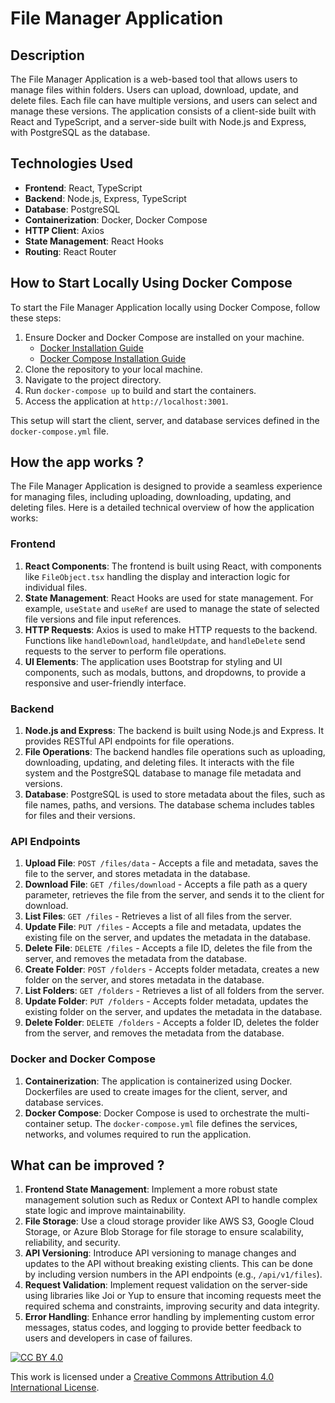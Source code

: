 # File Manager Application

## Description

The File Manager Application is a web-based tool that allows users to manage files within folders. Users can upload, download, update, and delete files. Each file can have multiple versions, and users can select and manage these versions. The application consists of a client-side built with React and TypeScript, and a server-side built with Node.js and Express, with PostgreSQL as the database.

## Technologies Used

- **Frontend**: React, TypeScript
- **Backend**: Node.js, Express, TypeScript
- **Database**: PostgreSQL
- **Containerization**: Docker, Docker Compose
- **HTTP Client**: Axios
- **State Management**: React Hooks
- **Routing**: React Router

## How to Start Locally Using Docker Compose

To start the File Manager Application locally using Docker Compose, follow these steps:

1. Ensure Docker and Docker Compose are installed on your machine.
   - [Docker Installation Guide](https://docs.docker.com/get-docker/)
   - [Docker Compose Installation Guide](https://docs.docker.com/compose/install/)
2. Clone the repository to your local machine.
3. Navigate to the project directory.
4. Run `docker-compose up` to build and start the containers.
5. Access the application at `http://localhost:3001`.

This setup will start the client, server, and database services defined in the `docker-compose.yml` file.

## How the app works ?

The File Manager Application is designed to provide a seamless experience for managing files, including uploading, downloading, updating, and deleting files. Here is a detailed technical overview of how the application works:

### Frontend

1. **React Components**: The frontend is built using React, with components like `FileObject.tsx` handling the display and interaction logic for individual files.
2. **State Management**: React Hooks are used for state management. For example, `useState` and `useRef` are used to manage the state of selected file versions and file input references.
3. **HTTP Requests**: Axios is used to make HTTP requests to the backend. Functions like `handleDownload`, `handleUpdate`, and `handleDelete` send requests to the server to perform file operations.
4. **UI Elements**: The application uses Bootstrap for styling and UI components, such as modals, buttons, and dropdowns, to provide a responsive and user-friendly interface.

### Backend

1. **Node.js and Express**: The backend is built using Node.js and Express. It provides RESTful API endpoints for file operations.
2. **File Operations**: The backend handles file operations such as uploading, downloading, updating, and deleting files. It interacts with the file system and the PostgreSQL database to manage file metadata and versions.
3. **Database**: PostgreSQL is used to store metadata about the files, such as file names, paths, and versions. The database schema includes tables for files and their versions.

### API Endpoints

1. **Upload File**: `POST /files/data` - Accepts a file and metadata, saves the file to the server, and stores metadata in the database.
2. **Download File**: `GET /files/download` - Accepts a file path as a query parameter, retrieves the file from the server, and sends it to the client for download.
3. **List Files**: `GET /files` - Retrieves a list of all files from the server.
3. **Update File**: `PUT /files` - Accepts a file and metadata, updates the existing file on the server, and updates the metadata in the database.
4. **Delete File**: `DELETE /files` - Accepts a file ID, deletes the file from the server, and removes the metadata from the database.
5. **Create Folder**: `POST /folders` - Accepts folder metadata, creates a new folder on the server, and stores metadata in the database.
6. **List Folders**: `GET /folders` - Retrieves a list of all folders from the server.
7. **Update Folder**: `PUT /folders` - Accepts folder metadata, updates the existing folder on the server, and updates the metadata in the database.
8. **Delete Folder**: `DELETE /folders` - Accepts a folder ID, deletes the folder from the server, and removes the metadata from the database.

### Docker and Docker Compose

1. **Containerization**: The application is containerized using Docker. Dockerfiles are used to create images for the client, server, and database services.
2. **Docker Compose**: Docker Compose is used to orchestrate the multi-container setup. The `docker-compose.yml` file defines the services, networks, and volumes required to run the application.

## What can be improved ?

1. **Frontend State Management**: Implement a more robust state management solution such as Redux or Context API to handle complex state logic and improve maintainability.
2. **File Storage**: Use a cloud storage provider like AWS S3, Google Cloud Storage, or Azure Blob Storage for file storage to ensure scalability, reliability, and security.
3. **API Versioning**: Introduce API versioning to manage changes and updates to the API without breaking existing clients. This can be done by including version numbers in the API endpoints (e.g., `/api/v1/files`).
4. **Request Validation**: Implement request validation on the server-side using libraries like Joi or Yup to ensure that incoming requests meet the required schema and constraints, improving security and data integrity.
5. **Error Handling**: Enhance error handling by implementing custom error messages, status codes, and logging to provide better feedback to users and developers in case of failures.

[![CC BY 4.0][cc-by-shield]][cc-by]

This work is licensed under a
[Creative Commons Attribution 4.0 International License][cc-by].

[cc-by-shield]: https://licensebuttons.net/l/by/4.0/88x31.png
[cc-by]: http://creativecommons.org/licenses/by/4.0/